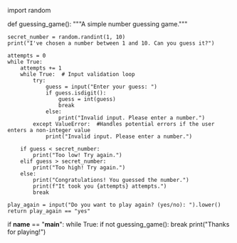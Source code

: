 import random

def guessing_game():
    """A simple number guessing game."""

    secret_number = random.randint(1, 10)
    print("I've chosen a number between 1 and 10. Can you guess it?")

    attempts = 0
    while True:
        attempts += 1
        while True:  # Input validation loop
            try:
                guess = input("Enter your guess: ")
                if guess.isdigit():
                    guess = int(guess)
                    break
                else:
                    print("Invalid input. Please enter a number.")
            except ValueError:  #Handles potential errors if the user enters a non-integer value
                print("Invalid input. Please enter a number.")

        if guess < secret_number:
            print("Too low! Try again.")
        elif guess > secret_number:
            print("Too high! Try again.")
        else:
            print("Congratulations! You guessed the number.")
            print(f"It took you {attempts} attempts.")
            break

    play_again = input("Do you want to play again? (yes/no): ").lower()
    return play_again == "yes"


if __name__ == "__main__":
    while True:
        if not guessing_game():
            break
    print("Thanks for playing!")
